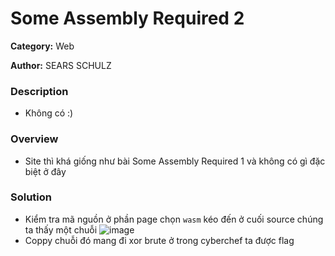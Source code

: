Some Assembly Required 2
===
**Category:** Web

**Author:** SEARS SCHULZ
### Description
- Không có :)

### Overview
- Site thì khá giống như bài Some Assembly Required 1 và không có gì đặc biệt ở đây

### Solution
- Kiểm tra mã nguồn ở phần page chọn `wasm` kéo đến ở cuối source chúng ta thấy một chuỗi ![image](https://user-images.githubusercontent.com/54855855/112475869-de147380-8da3-11eb-9da5-096aa99ed13f.png)
- Coppy chuỗi đó mang đi xor brute ở trong cyberchef ta được flag